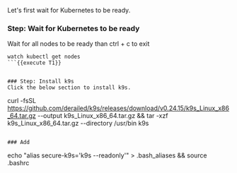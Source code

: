 Let's first wait for Kubernetes to be ready.

### Step: Wait for Kubernetes to be ready

Wait for all nodes to be ready than ctrl + c to exit
```
watch kubectl get nodes
```{{execute T1}}


### Step: Install k9s
Click the below section to install k9s.
```
curl -fsSL https://github.com/derailed/k9s/releases/download/v0.24.15/k9s_Linux_x86_64.tar.gz --output k9s_Linux_x86_64.tar.gz && tar -xzf k9s_Linux_x86_64.tar.gz --directory /usr/bin k9s
```{{execute interrupt T1}}

### Add 
```
echo "alias secure-k9s='k9s --readonly'" > .bash_aliases && source .bashrc
```{{execute T1}}
